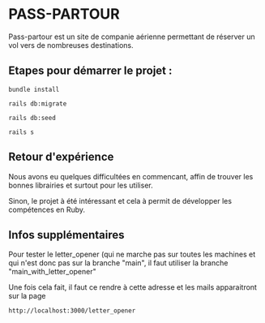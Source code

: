 # PASS-PARTOUR

Pass-partour est un site de companie aérienne permettant de réserver un vol vers de nombreuses destinations.

## Etapes pour démarrer le projet : 

```
bundle install
```

```
rails db:migrate
```

```
rails db:seed
```

```
rails s
```

## Retour d'expérience

Nous avons eu quelques difficultées en commencant, affin de trouver les bonnes librairies et surtout pour les utiliser.

Sinon, le projet à été intéressant et cela à permit de développer les compétences en Ruby.

## Infos supplémentaires

Pour tester le letter_opener (qui ne marche pas sur toutes les machines et qui n'est donc pas sur la branche "main", il faut utiliser la branche "main_with_letter_opener"

Une fois cela fait, il faut ce rendre à cette adresse et les mails apparaitront sur la page

```
http://localhost:3000/letter_opener
```
